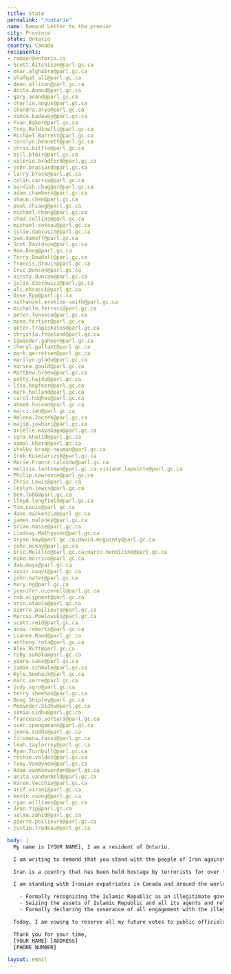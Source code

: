 ```yaml
---
title: State
permalink: "/ontario"
name: Demand Letter to the premier
city: Province
state: Ontario
country: Canada
recipients:
- remier@ontario.ca
- Scott.Aitchison@parl.gc.ca
- omar.alghabra@parl.gc.ca
- shafqat.ali@parl.gc.ca
- dean.allison@parl.gc.ca
- Anita.Anand@parl.gc.ca
- gary.anand@parl.gc.ca
- charlie.angus@parl.gc.ca
- chandra.arya@parl.gc.ca
- vance.badawey@parl.gc.ca
- Yvan.Baker@parl.gc.ca
- Tony.Baldinelli@parl.gc.ca
- Michael.Barrett@parl.gc.ca
- carolyn.bennett@parl.gc.ca
- chris.bittle@parl.gc.ca
- bill.blair@parl.gc.ca
- valerie.bradford@parl.gc.ca
- john.brassard@parl.gc.ca
- larry.brock@parl.gc.ca
- colin.carrie@parl.gc.ca
- bardish.chagger@parl.gc.ca
- adam.chambers@parl.gc.ca
- shaun.chen@parl.gc.ca
- paul.chiang@parl.gc.ca
- michael.chong@parl.gc.ca
- chad.collins@parl.gc.ca
- michael.coteau@parl.gc.ca
- julie.dabrusin@parl.gc.ca
- pam.damoff@parl.gc.ca
- Scot.Davidson@parl.gc.ca
- Han.Dong@parl.gc.ca
- Terry.Dowdall@parl.gc.ca
- francis.drouin@parl.gc.ca
- Eric.Duncan@parl.gc.ca
- kirsty.duncan@parl.gc.ca
- julie.dzerowicz@parl.gc.ca
- ali.ehsassi@parl.gc.ca
- Dave.Epp@parl.gc.ca
- nathaniel.erskine-smith@parl.gc.ca
- michelle.ferreri@parl.gc.ca
- peter.fonseca@parl.gc.ca
- mona.fortier@parl.gc.ca
- peter.fragiskatos@parl.gc.ca
- chrystia.freeland@parl.gc.ca
- iqwinder.gaheer@parl.gc.ca
- cheryl.gallant@parl.gc.ca
- mark.gerretsen@parl.gc.ca
- marilyn.gladu@parl.gc.ca
- karina.gould@parl.gc.ca
- Matthew.Green@parl.gc.ca
- patty.hajdu@parl.gc.ca
- lisa.hepfner@parl.gc.ca
- mark.holland@parl.gc.ca
- carol.hughes@parl.gc.ca
- ahmed.hussen@parl.gc.ca
- marci.ien@parl.gc.ca
- Helena.Jaczek@parl.gc.ca
- majid.jowhari@parl.gc.ca
- arielle.kayabaga@parl.gc.ca
- iqra.khalid@parl.gc.ca
- kamal.khera@parl.gc.ca
- shelby.kramp-neuman@parl.gc.ca
- Irek.Kusmierczyk@parl.gc.ca
- Marie-France.Lalonde@parl.gc.ca
- melissa.lantsman@parl.gc.ca;viviane.lapointe@parl.gc.ca
- Philip.Lawrence@parl.gc.ca
- Chris.Lewis@parl.gc.ca
- leslyn.lewis@parl.gc.ca
- ben.lobb@parl.gc.ca
- lloyd.longfield@parl.gc.ca
- Tim.Louis@parl.gc.ca
- dave.mackenzie@parl.gc.ca
- james.maloney@parl.gc.ca
- brian.masse@parl.gc.ca
- Lindsay.Mathyssen@parl.gc.ca
- bryan.may@parl.gc.ca;david.mcguinty@parl.gc.ca
- john.mckay@parl.gc.ca
- Eric.Melillo@parl.gc.ca;marco.mendicino@parl.gc.ca
- mike.morrice@parl.gc.ca
- dan.muys@parl.gc.ca
- yasir.naqvi@parl.gc.ca
- john.nater@parl.gc.ca
- mary.ng@parl.gc.ca
- jennifer.oconnell@parl.gc.ca
- rob.oliphant@parl.gc.ca
- erin.otoole@parl.gc.ca
- pierre.poilievre@parl.gc.ca
- Marcus.Powlowski@parl.gc.ca
- scott.reid@parl.gc.ca
- anna.roberts@parl.gc.ca
- Lianne.Rood@parl.gc.ca
- anthony.rota@parl.gc.ca
- Alex.Ruff@parl.gc.ca
- ruby.sahota@parl.gc.ca
- yaara.saks@parl.gc.ca
- jamie.schmale@parl.gc.ca
- Kyle.Seeback@parl.gc.ca
- marc.serre@parl.gc.ca
- judy.sgro@parl.gc.ca
- terry.sheehan@parl.gc.ca
- Doug.Shipley@parl.gc.ca
- Maninder.Sidhu@parl.gc.ca
- sonia.sidhu@parl.gc.ca
- francesco.sorbara@parl.gc.ca
- sven.spengemann@parl.gc.ca
- jenna.sudds@parl.gc.ca
- filomena.tassi@parl.gc.ca
- leah.taylorroy@parl.gc.ca
- Ryan.Turnbull@parl.gc.ca
- rechie.valdez@parl.gc.ca
- Tony.VanBynen@parl.gc.ca
- Adam.vanKoeverden@parl.gc.ca
- anita.vandenbeld@parl.gc.ca
- Karen.Vecchio@parl.gc.ca
- arif.virani@parl.gc.ca
- kevin.vuong@parl.gc.ca
- ryan.williams@parl.gc.ca
- Jean.Yip@parl.gc.ca
- salma.zahid@parl.gc.ca
- pierre.poilievre@parl.gc.ca
- justin.trudeau@parl.gc.ca

body: |
  My name is [YOUR NAME], I am a resident of Ontario.

  I am writing to demand that you stand with the people of Iran against the regime of the Islamic Republic. In the past, Western governments have paid lip service to solidarity with the people of Iran, but in the next breath, they have allowed regime officials to immigrate to western countries with millions of dollars of stolen money to live lives of luxury; they have, directly or indirectly through intermediaries, made deals with the Islamic Republic that have led to its sustenance.

  Iran is a country that has been held hostage by terrorists for over four decades. This regime is the number one state sponsor of terrorism in the Middle East. They have shot down passenger planes as a political maneuver. They regularly use torture and sadism as a means to maintain their grip on power. It is an outrage that all members of the regime apparatus are not recognized as terrorists, that deals continue to be made with them via backchannels, and that the support for the brave people of Iran has stopped at mere statements.

  I am standing with Iranian expatriates in Canada and around the world and with the the millions of Iranians who are bravely facing this regime on their streets.  I demand that yourself and Ontario meaningfully do the same by:

    - Formally recognizing the Islamic Republic as an illegitimate government and the Islamic Revolutionary Guards Corps as a terrorist organization, 
    - Seizing the assets of Islamic Republic and all its agents and releasing them only to a legitimate government of Iran,
    - Formally declaring the severance of all engagement with the illegitimate regime.

  Today, I am vowing to reserve all my future votes to public officials and parties who stand with the brave people of Iran, regardless of all other considerations.

  Thank you for your time,
  [YOUR NAME] [ADDRESS]
  [PHONE NUMBER]

layout: email
---
```


